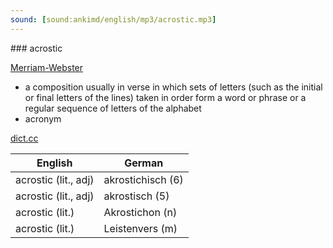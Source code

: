```yaml
---
sound: [sound:ankimd/english/mp3/acrostic.mp3]
---
```


\### acrostic

[Merriam-Webster](https://www.merriam-webster.com/dictionary/acrostic)

- a composition usually in verse in which sets of letters (such as the initial or final letters of the lines) taken in order form a word or phrase or a regular sequence of letters of the alphabet
- acronym

[dict.cc](https://www.dict.cc/acrostic)

| English        | German       |
| -------------- | ------------ |
| acrostic (lit., adj) | akrostichisch (6) |
| acrostic (lit., adj) | akrostisch (5) |
| acrostic (lit.) | Akrostichon (n) |
| acrostic (lit.) | Leistenvers (m) |

